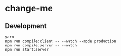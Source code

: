 # change-me

## Development

```
yarn
npm run compile:client -- --watch --mode production
npm run compile:server -- --watch
npm run start:server
```
